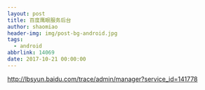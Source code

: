 ```yaml
---
layout: post
title: 百度鹰眼服务后台
author: shaomiao
header-img: img/post-bg-android.jpg
tags:
  - android
abbrlink: 14069
date: 2017-10-21 00:00:00
---
```

http://lbsyun.baidu.com/trace/admin/manager?service_id=141778
